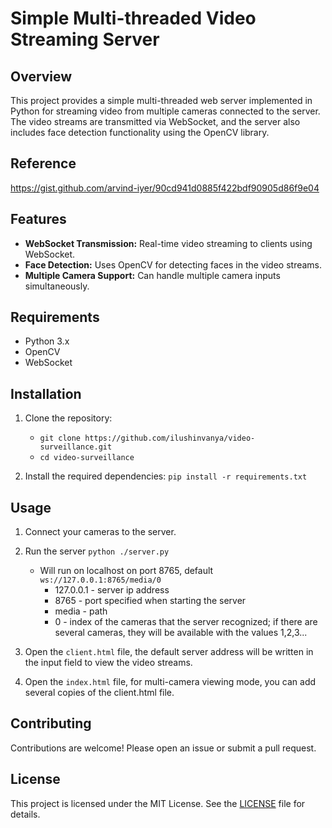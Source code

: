 # Simple Multi-threaded Video Streaming Server

## Overview
This project provides a simple multi-threaded web server implemented in Python for streaming video from multiple cameras connected to the server. The video streams are transmitted via WebSocket, and the server also includes face detection functionality using the OpenCV library.

## Reference
https://gist.github.com/arvind-iyer/90cd941d0885f422bdf90905d86f9e04

## Features
- **WebSocket Transmission:** Real-time video streaming to clients using WebSocket.
- **Face Detection:** Uses OpenCV for detecting faces in the video streams.
- **Multiple Camera Support:** Can handle multiple camera inputs simultaneously.

## Requirements
- Python 3.x
- OpenCV
- WebSocket

## Installation
1. Clone the repository:
   - `git clone https://github.com/ilushinvanya/video-surveillance.git`
   - `cd video-surveillance`

2. Install the required dependencies: `pip install -r requirements.txt`

## Usage
1. Connect your cameras to the server.
2. Run the server `python ./server.py`
   - Will run on localhost on port 8765, default `ws://127.0.0.1:8765/media/0`
     - 127.0.0.1 - server ip address
     - 8765 - port specified when starting the server
     - media - path
     - 0 - index of the cameras that the server recognized; if there are several cameras, they will be available with the values 1,2,3...

3. Open the `client.html` file, the default server address will be written in the input field to view the video streams.
4. Open the `index.html` file, for multi-camera viewing mode, you can add several copies of the client.html file.

## Contributing
Contributions are welcome! Please open an issue or submit a pull request.

## License
This project is licensed under the MIT License. See the [LICENSE](LICENSE) file for details.

